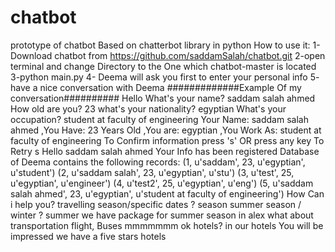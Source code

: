 # chatbot
prototype of chatbot Based on chatterbot library in python
How to use it:
1-Download chatbot from https://github.com/saddamSalah/chatbot.git
2-open terminal and change Directory to the One which chatbot-master is located
3-python main.py
4- Deema will ask you first to enter your personal info
5- have a nice conversation with Deema
#############Example Of my conversation##########
Hello
What's your name?
saddam salah ahmed
How old are you?
23
what's your nationality?
egyptian
What's your occupation?
student at faculty of engineering
Your Name: saddam salah ahmed ,You Have: 23 Years Old ,You are: egyptian ,You Work As: student at faculty of engineering
To Confirm information press 's' OR press any key To Retry 
s
 Hello saddam salah ahmed
 Your Info has been registered 
Database of Deema contains the following records:
(1, u'saddam', 23, u'egyptian', u'student')
(2, u'saddam salah', 23, u'egyptian', u'stu')
(3, u'test', 25, u'egyptian', u'engineer')
(4, u'test2', 25, u'egyptian', u'eng')
(5, u'saddam salah ahmed', 23, u'egyptian', u'student at faculty of engineering')
How Can i help you? 
travelling
season/specific dates ? 
season
summer season / winter ?
summer
we have package for summer season in alex 
what about transportation
flight, Buses
mmmmmmm ok hotels?
 in our hotels You will be impressed we have a five stars hotels
